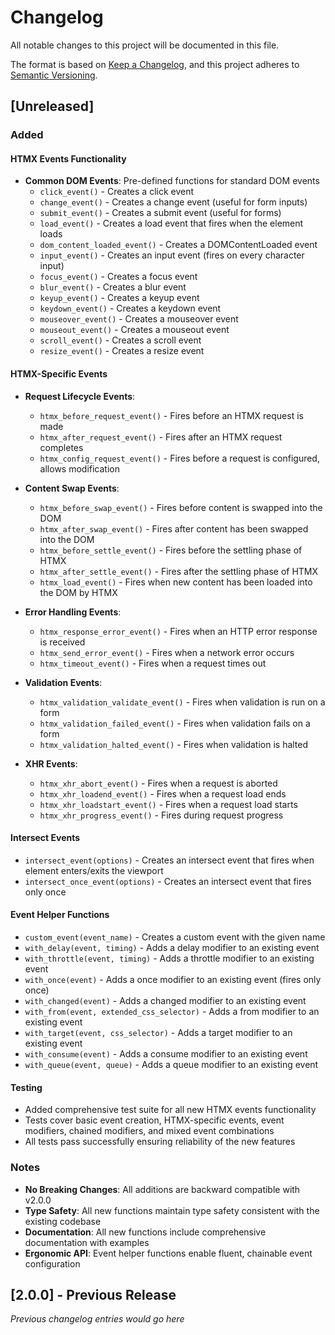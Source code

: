 # Changelog

All notable changes to this project will be documented in this file.

The format is based on [Keep a Changelog](https://keepachangelog.com/en/1.0.0/),
and this project adheres to [Semantic Versioning](https://semver.org/spec/v2.0.0.html).

## [Unreleased]

### Added

#### HTMX Events Functionality
- **Common DOM Events**: Pre-defined functions for standard DOM events
  - `click_event()` - Creates a click event
  - `change_event()` - Creates a change event (useful for form inputs)
  - `submit_event()` - Creates a submit event (useful for forms)
  - `load_event()` - Creates a load event that fires when the element loads
  - `dom_content_loaded_event()` - Creates a DOMContentLoaded event
  - `input_event()` - Creates an input event (fires on every character input)
  - `focus_event()` - Creates a focus event
  - `blur_event()` - Creates a blur event
  - `keyup_event()` - Creates a keyup event
  - `keydown_event()` - Creates a keydown event
  - `mouseover_event()` - Creates a mouseover event
  - `mouseout_event()` - Creates a mouseout event
  - `scroll_event()` - Creates a scroll event
  - `resize_event()` - Creates a resize event

#### HTMX-Specific Events
- **Request Lifecycle Events**:
  - `htmx_before_request_event()` - Fires before an HTMX request is made
  - `htmx_after_request_event()` - Fires after an HTMX request completes
  - `htmx_config_request_event()` - Fires before a request is configured, allows modification

- **Content Swap Events**:
  - `htmx_before_swap_event()` - Fires before content is swapped into the DOM
  - `htmx_after_swap_event()` - Fires after content has been swapped into the DOM
  - `htmx_before_settle_event()` - Fires before the settling phase of HTMX
  - `htmx_after_settle_event()` - Fires after the settling phase of HTMX
  - `htmx_load_event()` - Fires when new content has been loaded into the DOM by HTMX

- **Error Handling Events**:
  - `htmx_response_error_event()` - Fires when an HTTP error response is received
  - `htmx_send_error_event()` - Fires when a network error occurs
  - `htmx_timeout_event()` - Fires when a request times out

- **Validation Events**:
  - `htmx_validation_validate_event()` - Fires when validation is run on a form
  - `htmx_validation_failed_event()` - Fires when validation fails on a form
  - `htmx_validation_halted_event()` - Fires when validation is halted

- **XHR Events**:
  - `htmx_xhr_abort_event()` - Fires when a request is aborted
  - `htmx_xhr_loadend_event()` - Fires when a request load ends
  - `htmx_xhr_loadstart_event()` - Fires when a request load starts
  - `htmx_xhr_progress_event()` - Fires during request progress

#### Intersect Events
- `intersect_event(options)` - Creates an intersect event that fires when element enters/exits the viewport
- `intersect_once_event(options)` - Creates an intersect event that fires only once

#### Event Helper Functions
- `custom_event(event_name)` - Creates a custom event with the given name
- `with_delay(event, timing)` - Adds a delay modifier to an existing event
- `with_throttle(event, timing)` - Adds a throttle modifier to an existing event
- `with_once(event)` - Adds a once modifier to an existing event (fires only once)
- `with_changed(event)` - Adds a changed modifier to an existing event
- `with_from(event, extended_css_selector)` - Adds a from modifier to an existing event
- `with_target(event, css_selector)` - Adds a target modifier to an existing event
- `with_consume(event)` - Adds a consume modifier to an existing event
- `with_queue(event, queue)` - Adds a queue modifier to an existing event

#### Testing
- Added comprehensive test suite for all new HTMX events functionality
- Tests cover basic event creation, HTMX-specific events, event modifiers, chained modifiers, and mixed event combinations
- All tests pass successfully ensuring reliability of the new features

### Notes
- **No Breaking Changes**: All additions are backward compatible with v2.0.0
- **Type Safety**: All new functions maintain type safety consistent with the existing codebase
- **Documentation**: All new functions include comprehensive documentation with examples
- **Ergonomic API**: Event helper functions enable fluent, chainable event configuration

## [2.0.0] - Previous Release

_Previous changelog entries would go here_
